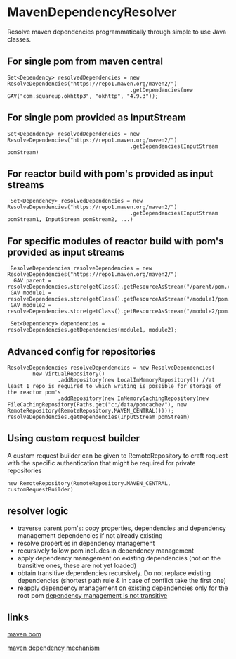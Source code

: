 # MavenDependencyResolver

Resolve maven dependencies programmatically through simple to use Java classes.

## For single pom from maven central

    Set<Dependency> resolvedDependencies = new ResolveDependencies("https://repo1.maven.org/maven2/")
                                           .getDependencies(new GAV("com.squareup.okhttp3", "okhttp", "4.9.3"));

## For single pom provided as InputStream

    Set<Dependency> resolvedDependencies = new ResolveDependencies("https://repo1.maven.org/maven2/")
                                           .getDependencies(InputStream pomStream)

## For reactor build with pom's provided as input streams

   
	 Set<Dependency> resolvedDependencies = new ResolveDependencies("https://repo1.maven.org/maven2/")
                                           .getDependencies(InputStream pomStream1, InputStream pomStream2, ...)
                                           
                                           
## For specific modules of reactor build with pom's provided as input streams

     ResolveDependencies resolveDependencies = new ResolveDependencies("https://repo1.maven.org/maven2/")
	  GAV parent = resolveDependencies.store(getClass().getResourceAsStream("/parent/pom.xml"));
     GAV module1 = resolveDependencies.store(getClass().getResourceAsStream("/module1/pom.xml"));
     GAV module2 = resolveDependencies.store(getClass().getResourceAsStream("/module2/pom.xml"));

     Set<Dependency> dependencies = resolveDependencies.getDependencies(module1, module2);
                                       
## Advanced config for repositories

	ResolveDependencies resolveDependencies = new ResolveDependencies(
            new VirtualRepository()
                    .addRepository(new LocalInMemoryRepository()) //at least 1 repo is required to which writing is possible for storage of the reactor pom's
                    .addRepository(new InMemoryCachingRepository(new FileCachingRepository(Paths.get("c:/data/pomcache/"), new RemoteRepository(RemoteRepository.MAVEN_CENTRAL))))); 
    resolveDependencies.getDependencies(InputStream pomStream)
    
## Using custom request builder

A custom request builder can be given to RemoteRepository to craft request with the specific authentication that might be required for private repositories

	new RemoteRepository(RemoteRepository.MAVEN_CENTRAL, customRequestBuilder)


## resolver logic

- traverse parent pom's: copy properties, dependencies and dependency management dependencies if not already existing
- resolve properties in dependency management 
- recursively follow pom includes in dependency management
- apply dependency management on existing dependencies (not on the transitive ones, these are not yet loaded)
- obtain transitive dependencies recursively. Do not replace existing dependencies (shortest path rule & in case of conflict take the first one) 
- reapply dependency management on existing dependencies only for the root pom [dependency management is not transitive](src/main/resources/dependencymanagementisnottransitive/readme.md)


## links

[maven bom](https://reflectoring.io/maven-bom/)

[maven dependency mechanism](https://maven.apache.org/guides/introduction/introduction-to-dependency-mechanism.html)
